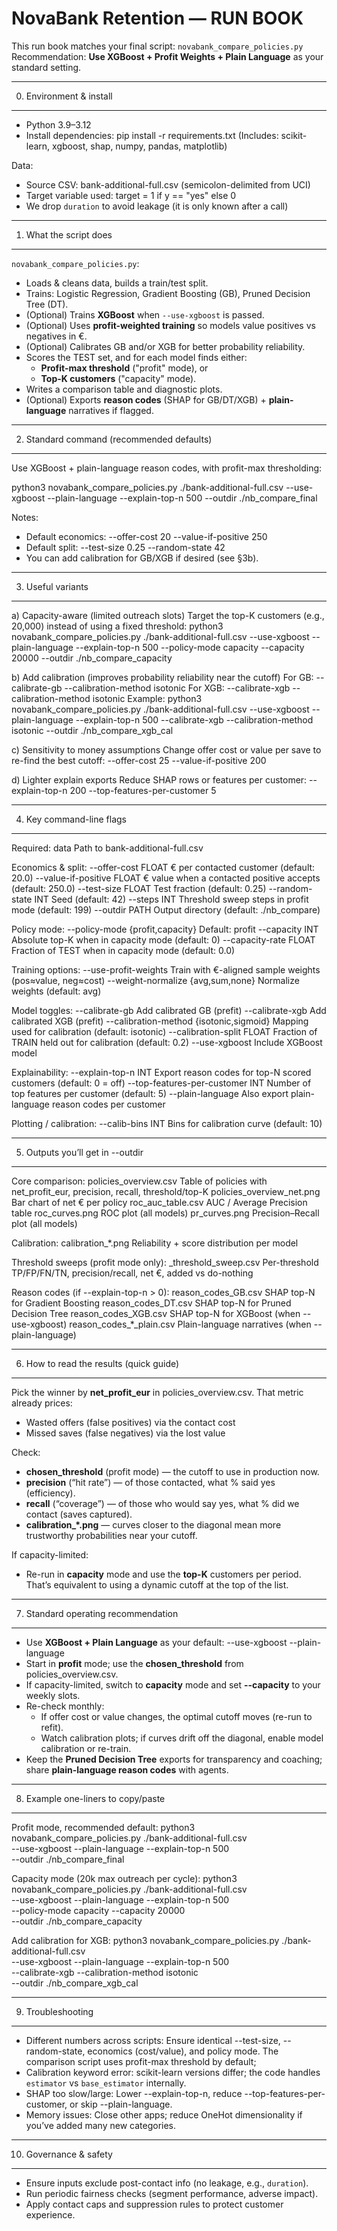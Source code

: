 NovaBank Retention — RUN BOOK 
=================================================

This run book matches your final script: `novabank_compare_policies.py`
Recommendation: **Use XGBoost + Profit Weights + Plain Language** as your standard setting.

-------------------------------------------------
0) Environment & install
-------------------------------------------------
- Python 3.9–3.12
- Install dependencies:
    pip install -r requirements.txt
  (Includes: scikit-learn, xgboost, shap, numpy, pandas, matplotlib)

Data:
- Source CSV: bank-additional-full.csv (semicolon-delimited from UCI)
- Target variable used: target = 1 if y == "yes" else 0
- We drop `duration` to avoid leakage (it is only known after a call)

-------------------------------------------------
1) What the script does
-------------------------------------------------
`novabank_compare_policies.py`:
- Loads & cleans data, builds a train/test split.
- Trains: Logistic Regression, Gradient Boosting (GB), Pruned Decision Tree (DT).
- (Optional) Trains **XGBoost** when `--use-xgboost` is passed.
- (Optional) Uses **profit-weighted training** so models value positives vs negatives in €.
- (Optional) Calibrates GB and/or XGB for better probability reliability.
- Scores the TEST set, and for each model finds either:
  - **Profit-max threshold** ("profit" mode), or
  - **Top-K customers** ("capacity" mode).
- Writes a comparison table and diagnostic plots.
- (Optional) Exports **reason codes** (SHAP for GB/DT/XGB) + **plain-language** narratives if flagged.

-------------------------------------------------
2) Standard command (recommended defaults)
-------------------------------------------------
Use XGBoost + plain-language reason codes, with profit-max thresholding:

python3 novabank_compare_policies.py ./bank-additional-full.csv   --use-xgboost   --plain-language   --explain-top-n 500   --outdir ./nb_compare_final

Notes:
- Default economics: --offer-cost 20 --value-if-positive 250
- Default split: --test-size 0.25 --random-state 42
- You can add calibration for GB/XGB if desired (see §3b).

-------------------------------------------------
3) Useful variants
-------------------------------------------------
a) Capacity-aware (limited outreach slots)
   Target the top-K customers (e.g., 20,000) instead of using a fixed threshold:
   python3 novabank_compare_policies.py ./bank-additional-full.csv      --use-xgboost  --plain-language --explain-top-n 500      --policy-mode capacity --capacity 20000      --outdir ./nb_compare_capacity

b) Add calibration (improves probability reliability near the cutoff)
   For GB:
     --calibrate-gb --calibration-method isotonic
   For XGB:
     --calibrate-xgb --calibration-method isotonic
   Example:
   python3 novabank_compare_policies.py ./bank-additional-full.csv      --use-xgboost  --plain-language --explain-top-n 500      --calibrate-xgb --calibration-method isotonic      --outdir ./nb_compare_xgb_cal

c) Sensitivity to money assumptions
   Change offer cost or value per save to re-find the best cutoff:
   --offer-cost 25 --value-if-positive 200

d) Lighter explain exports
   Reduce SHAP rows or features per customer:
   --explain-top-n 200 --top-features-per-customer 5

-------------------------------------------------
4) Key command-line flags 
-------------------------------------------------
Required:
  data                          Path to bank-additional-full.csv

Economics & split:
  --offer-cost FLOAT            € per contacted customer (default: 20.0)
  --value-if-positive FLOAT     € value when a contacted positive accepts (default: 250.0)
  --test-size FLOAT             Test fraction (default: 0.25)
  --random-state INT            Seed (default: 42)
  --steps INT                   Threshold sweep steps in profit mode (default: 199)
  --outdir PATH                 Output directory (default: ./nb_compare)

Policy mode:
  --policy-mode {profit,capacity}   Default: profit
  --capacity INT                    Absolute top-K when in capacity mode (default: 0)
  --capacity-rate FLOAT             Fraction of TEST when in capacity mode (default: 0.0)

Training options:
  --use-profit-weights          Train with €-aligned sample weights (pos≈value, neg≈cost)
  --weight-normalize {avg,sum,none} Normalize weights (default: avg)

Model toggles:
  --calibrate-gb                Add calibrated GB (prefit)
  --calibrate-xgb               Add calibrated XGB (prefit)
  --calibration-method {isotonic,sigmoid}  Mapping used for calibration (default: isotonic)
  --calibration-split FLOAT     Fraction of TRAIN held out for calibration (default: 0.2)
  --use-xgboost                 Include XGBoost model

Explainability:
  --explain-top-n INT           Export reason codes for top-N scored customers (default: 0 = off)
  --top-features-per-customer INT  Number of top features per customer (default: 5)
  --plain-language              Also export plain-language reason codes per customer

Plotting / calibration:
  --calib-bins INT              Bins for calibration curve (default: 10)

-------------------------------------------------
5) Outputs you’ll get in --outdir
-------------------------------------------------
Core comparison:
  policies_overview.csv         Table of policies with net_profit_eur, precision, recall, threshold/top-K
  policies_overview_net.png     Bar chart of net € per policy
  roc_auc_table.csv             AUC / Average Precision table
  roc_curves.png                ROC plot (all models)
  pr_curves.png                 Precision–Recall plot (all models)

Calibration:
  calibration_*.png             Reliability + score distribution per model

Threshold sweeps (profit mode only):
  <model>_threshold_sweep.csv   Per-threshold TP/FP/FN/TN, precision/recall, net €, added vs do-nothing

Reason codes (if --explain-top-n > 0):
  reason_codes_GB.csv           SHAP top-N for Gradient Boosting
  reason_codes_DT.csv           SHAP top-N for Pruned Decision Tree
  reason_codes_XGB.csv          SHAP top-N for XGBoost (when --use-xgboost)
  reason_codes_*_plain.csv      Plain-language narratives (when --plain-language)

-------------------------------------------------
6) How to read the results (quick guide)
-------------------------------------------------
Pick the winner by **net_profit_eur** in policies_overview.csv. That metric already prices:
- Wasted offers (false positives) via the contact cost
- Missed saves (false negatives) via the lost value

Check:
- **chosen_threshold** (profit mode) — the cutoff to use in production now.
- **precision** (“hit rate”) — of those contacted, what % said yes (efficiency).
- **recall** (“coverage”) — of those who would say yes, what % did we contact (saves captured).
- **calibration_*.png** — curves closer to the diagonal mean more trustworthy probabilities near your cutoff.

If capacity-limited:
- Re-run in **capacity** mode and use the **top-K** customers per period. That’s equivalent to using a dynamic cutoff at the top of the list.

-------------------------------------------------
7) Standard operating recommendation
-------------------------------------------------
- Use **XGBoost + Plain Language** as your default:
    --use-xgboost --plain-language
- Start in **profit** mode; use the **chosen_threshold** from policies_overview.csv.
- If capacity-limited, switch to **capacity** mode and set **--capacity** to your weekly slots.
- Re-check monthly:
    - If offer cost or value changes, the optimal cutoff moves (re-run to refit).
    - Watch calibration plots; if curves drift off the diagonal, enable model calibration or re-train.
- Keep the **Pruned Decision Tree** exports for transparency and coaching; share **plain-language reason codes** with agents.

-------------------------------------------------
8) Example one-liners to copy/paste
-------------------------------------------------
Profit mode, recommended default:
  python3 novabank_compare_policies.py ./bank-additional-full.csv \
    --use-xgboost  --plain-language --explain-top-n 500 \
    --outdir ./nb_compare_final

Capacity mode (20k max outreach per cycle):
  python3 novabank_compare_policies.py ./bank-additional-full.csv \
    --use-xgboost  --plain-language --explain-top-n 500 \
    --policy-mode capacity --capacity 20000 \
    --outdir ./nb_compare_capacity

Add calibration for XGB:
  python3 novabank_compare_policies.py ./bank-additional-full.csv \
    --use-xgboost  --plain-language --explain-top-n 500 \
    --calibrate-xgb --calibration-method isotonic \
    --outdir ./nb_compare_xgb_cal

-------------------------------------------------
9) Troubleshooting
-------------------------------------------------
- Different numbers across scripts:
  Ensure identical --test-size, --random-state, economics (cost/value), and policy mode.
  The comparison script uses profit-max threshold by default; 
- Calibration keyword error:
  scikit-learn versions differ; the code handles `estimator` vs `base_estimator` internally.
- SHAP too slow/large:
  Lower --explain-top-n, reduce --top-features-per-customer, or skip --plain-language.
- Memory issues:
  Close other apps; reduce OneHot dimensionality if you’ve added many new categories.

-------------------------------------------------
10) Governance & safety
-------------------------------------------------
- Ensure inputs exclude post-contact info (no leakage, e.g., `duration`).
- Run periodic fairness checks (segment performance, adverse impact).
- Apply contact caps and suppression rules to protect customer experience.
